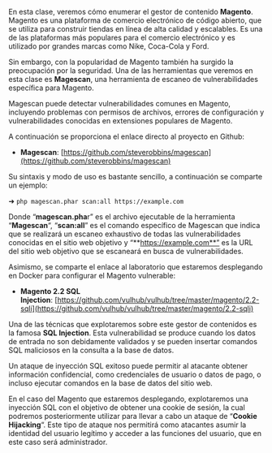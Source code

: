 En esta clase, veremos cómo enumerar el gestor de contenido **Magento**. Magento es una plataforma de comercio electrónico de código abierto, que se utiliza para construir tiendas en línea de alta calidad y escalables. Es una de las plataformas más populares para el comercio electrónico y es utilizado por grandes marcas como Nike, Coca-Cola y Ford.

Sin embargo, con la popularidad de Magento también ha surgido la preocupación por la seguridad. Una de las herramientas que veremos en esta clase es **Magescan**, una herramienta de escaneo de vulnerabilidades específica para Magento.

Magescan puede detectar vulnerabilidades comunes en Magento, incluyendo problemas con permisos de archivos, errores de configuración y vulnerabilidades conocidas en extensiones populares de Magento.

A continuación se proporciona el enlace directo al proyecto en Github:

- **Magescan**: [https://github.com/steverobbins/magescan](https://github.com/steverobbins/magescan)

Su sintaxis y modo de uso es bastante sencillo, a continuación se comparte un ejemplo:

➜ `php magescan.phar scan:all https://example.com`

Donde “**magescan.pha**r” es el archivo ejecutable de la herramienta “**Magescan**“, “**scan:all**” es el comando específico de Magescan que indica que se realizará un escaneo exhaustivo de todas las vulnerabilidades conocidas en el sitio web objetivo y “**https://example.com**” es la URL del sitio web objetivo que se escaneará en busca de vulnerabilidades.

Asimismo, se comparte el enlace al laboratorio que estaremos desplegando en Docker para configurar el Magento vulnerable:

- **Magento 2.2 SQL Injection**: [https://github.com/vulhub/vulhub/tree/master/magento/2.2-sqli](https://github.com/vulhub/vulhub/tree/master/magento/2.2-sqli)

Una de las técnicas que explotaremos sobre este gestor de contenidos es la famosa **SQL Injection**. Esta vulnerabilidad se produce cuando los datos de entrada no son debidamente validados y se pueden insertar comandos SQL maliciosos en la consulta a la base de datos.

Un ataque de inyección SQL exitoso puede permitir al atacante obtener información confidencial, como credenciales de usuario o datos de pago, o incluso ejecutar comandos en la base de datos del sitio web.

En el caso del Magento que estaremos desplegando, explotaremos una inyección SQL con el objetivo de obtener una cookie de sesión, la cual podremos posteriormente utilizar para llevar a cabo un ataque de “**Cookie Hijacking**“. Este tipo de ataque nos permitirá como atacantes asumir la identidad del usuario legítimo y acceder a las funciones del usuario, que en este caso será administrador.